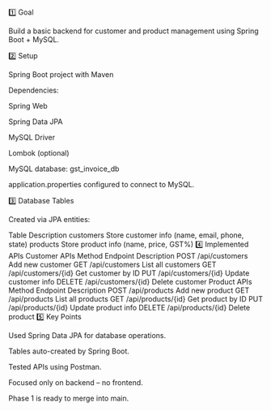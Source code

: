 1️⃣ Goal

Build a basic backend for customer and product management using Spring Boot + MySQL.

2️⃣ Setup

Spring Boot project with Maven

Dependencies:

Spring Web

Spring Data JPA

MySQL Driver

Lombok (optional)

MySQL database: gst_invoice_db

application.properties configured to connect to MySQL.

3️⃣ Database Tables

Created via JPA entities:

Table	Description
customers	Store customer info (name, email, phone, state)
products	Store product info (name, price, GST%)
4️⃣ Implemented APIs
Customer APIs
Method	Endpoint	Description
POST	/api/customers	Add new customer
GET	/api/customers	List all customers
GET	/api/customers/{id}	Get customer by ID
PUT	/api/customers/{id}	Update customer info
DELETE	/api/customers/{id}	Delete customer
Product APIs
Method	Endpoint	Description
POST	/api/products	Add new product
GET	/api/products	List all products
GET	/api/products/{id}	Get product by ID
PUT	/api/products/{id}	Update product info
DELETE	/api/products/{id}	Delete product
5️⃣ Key Points

Used Spring Data JPA for database operations.

Tables auto-created by Spring Boot.

Tested APIs using Postman.

Focused only on backend – no frontend.

Phase 1 is ready to merge into main.
